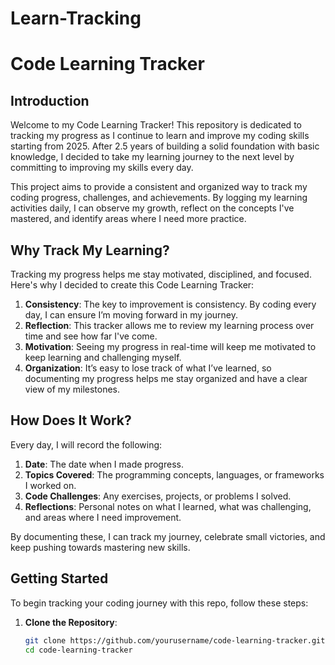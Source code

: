 # Learn-Tracking

# Code Learning Tracker

## Introduction

Welcome to my Code Learning Tracker! This repository is dedicated to tracking my progress as I continue to learn and improve my coding skills starting from 2025. After 2.5 years of building a solid foundation with basic knowledge, I decided to take my learning journey to the next level by committing to improving my skills every day.

This project aims to provide a consistent and organized way to track my coding progress, challenges, and achievements. By logging my learning activities daily, I can observe my growth, reflect on the concepts I've mastered, and identify areas where I need more practice.

## Why Track My Learning?

Tracking my progress helps me stay motivated, disciplined, and focused. Here's why I decided to create this Code Learning Tracker:

1. **Consistency**: The key to improvement is consistency. By coding every day, I can ensure I’m moving forward in my journey.
2. **Reflection**: This tracker allows me to review my learning process over time and see how far I've come.
3. **Motivation**: Seeing my progress in real-time will keep me motivated to keep learning and challenging myself.
4. **Organization**: It’s easy to lose track of what I’ve learned, so documenting my progress helps me stay organized and have a clear view of my milestones.

## How Does It Work?

Every day, I will record the following:

1. **Date**: The date when I made progress.
2. **Topics Covered**: The programming concepts, languages, or frameworks I worked on.
3. **Code Challenges**: Any exercises, projects, or problems I solved.
4. **Reflections**: Personal notes on what I learned, what was challenging, and areas where I need improvement.
<!--
### Date: YYYY-MM-DD

### Date: 2025-01-01

- **Topics Covered**:
  - Learned the basics of HTML and CSS.
  - Built a simple webpage.

- **Code Challenges**:
  - Completed a "Hello World" challenge on Codecademy.

- **Reflections**:
  - HTML tags and CSS properties are still new to me, but I'm starting to understand the structure of a webpage.
  - Plan to practice by building a small portfolio website tomorrow.

-->

By documenting these, I can track my journey, celebrate small victories, and keep pushing towards mastering new skills.

## Getting Started

To begin tracking your coding journey with this repo, follow these steps:

1. **Clone the Repository**:

   ```bash
   git clone https://github.com/yourusername/code-learning-tracker.git
   cd code-learning-tracker
   ```
